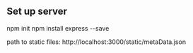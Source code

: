 ## Set up server

 npm init
 npm install express --save
 
 
 path to static files:
 http://localhost:3000/static/metaData.json
 